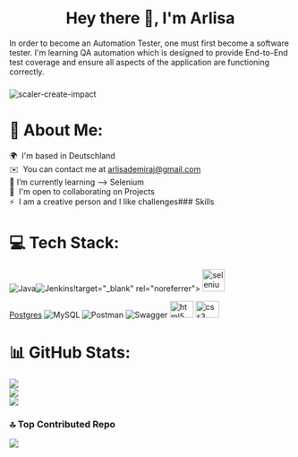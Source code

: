 ###

<h1 align="center">Hey there 👋, I'm Arlisa</h1>


In order to become an Automation Tester, one must first become a software tester. I'm learning QA automation which is designed to provide End-to-End test coverage and ensure all aspects of the application are functioning correctly.

###

![scaler-create-impact](https://user-images.githubusercontent.com/127444021/233174643-a43cbed2-9079-46f6-872b-5ab6e4d4a9bd.gif)


# 💫 About Me:
 🌍  I'm based in Deutschland<br>✉️  You can contact me at [arlisademiraj@gmail.com](mailto:arlisademiraj@gmail.com)<br>🌱 I’m currently learning --> Selenium<br>🤝  I'm open to collaborating on Projects<br>⚡  I am a creative person and I like challenges### Skills <br>


# 💻 Tech Stack:
![Java](https://img.shields.io/badge/java-%23ED8B00.svg?style=for-the-badge&logo=java&logoColor=white)![Jenkins](https://img.shields.io/badge/jenkins-%232C5263.svg?style=for-the-badge&logo=jenkins&logoColor=white)!target="_blank" rel="noreferrer"> <img src="https://raw.githubusercontent.com/detain/svg-logos/780f25886640cef088af994181646db2f6b1a3f8/svg/selenium-logo.svg" alt="selenium" width="40" height="40"/> </a> </p>
[Postgres](https://img.shields.io/badge/postgres-%23316192.svg?style=for-the-badge&logo=postgresql&logoColor=white) ![MySQL](https://img.shields.io/badge/mysql-%2300f.svg?style=for-the-badge&logo=mysql&logoColor=white) ![Postman](https://img.shields.io/badge/Postman-FF6C37?style=for-the-badge&logo=postman&logoColor=white) ![Swagger](https://img.shields.io/badge/-Swagger-%23Clojure?style=for-the-badge&logo=swagger&logoColor=white)
  <img src="https://cdn.jsdelivr.net/gh/devicons/devicon/icons/html5/html5-original.svg" height="30" width="42" alt="html5 logo"  />
  <img src="https://cdn.jsdelivr.net/gh/devicons/devicon/icons/css3/css3-original.svg" height="30" width="42" alt="css3 logo"  />
# 📊 GitHub Stats:
![](https://github-readme-stats.vercel.app/api?username=Arlisa-Dem&theme=dark&hide_border=false&include_all_commits=true&count_private=false)<br/>
![](https://github-readme-streak-stats.herokuapp.com/?user=Arlisa-Dem&theme=dark&hide_border=false)<br/>
![](https://github-readme-stats.vercel.app/api/top-langs/?username=Arlisa-Dem&theme=dark&hide_border=false&include_all_commits=true&count_private=false&layout=compact)

### 🔝 Top Contributed Repo
![](https://github-contributor-stats.vercel.app/api?username=Arlisa-Dem&limit=5&theme=monokai&combine_all_yearly_contributions=true)

<!-- Proudly created with GPRM ( https://gprm.itsvg.in ) -->

